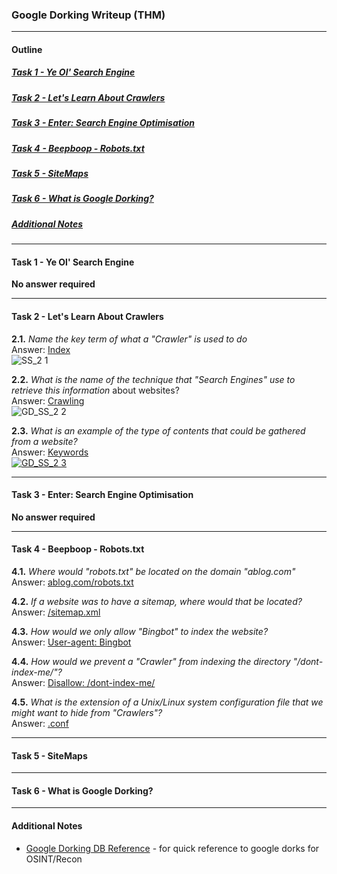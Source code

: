 ### Google Dorking Writeup (THM)
* * *
#### Outline

##### [Task 1 - Ye Ol' Search Engine](#Task1)
##### [Task 2 - Let's Learn About Crawlers](#Task2)
##### [Task 3 - Enter: Search Engine Optimisation](#Task3)
##### [Task 4 - Beepboop - Robots.txt](#Task4)
##### [Task 5 - SiteMaps](#Task5)
##### [Task 6 - What is Google Dorking?](#Task6)
##### [Additional Notes](#misc)
* * *

#### <a id="Task1"></a>Task 1 - Ye Ol' Search Engine
**No answer required**

* * *
#### <a id="Task2"></a>Task 2 - Let's Learn About Crawlers

**2.1.** _Name the key term of what a "Crawler" is used to do_  
Answer: <ins>Index</ins>  
![SS_2 1](https://user-images.githubusercontent.com/68154769/116773881-21d95780-aa8b-11eb-83bf-42534ae5346c.png)

**2.2.** _What is the name of the technique that "Search Engines" use to retrieve this information_ about websites?  
Answer: <ins>Crawling</ins>  
![GD_SS_2 2](https://user-images.githubusercontent.com/68154769/116774129-f7889980-aa8c-11eb-8f53-45d1120653a8.png)

**2.3.** _What is an example of the type of contents that could be gathered from a website?_  
Answer: <ins>Keywords<ins>  
![GD_SS_2 3](https://user-images.githubusercontent.com/68154769/116774027-15a1ca00-aa8c-11eb-861e-f57c1ca838b1.png)

* * *
#### <a id="Task3"></a>Task 3 - Enter: Search Engine Optimisation
**No answer required**

* * *
#### <a id="Task4"></a>Task 4 - Beepboop - Robots.txt

**4.1.** _Where would "robots.txt" be located on the domain "ablog.com"_  
Answer: <ins>ablog.com/robots.txt</ins>

**4.2.** _If a website was to have a sitemap, where would that be located?_  
Answer: <ins>/sitemap.xml</ins>
[^1]: a .xml file is basically a text file which can be manually edited

**4.3.** _How would we only allow "Bingbot" to index the website?_  
Answer: <ins>User-agent: Bingbot</ins>

**4.4.** _How would we prevent a "Crawler" from indexing the directory "/dont-index-me/"?_  
Answer: <ins>Disallow: /dont-index-me/</ins>

**4.5.** _What is the extension of a Unix/Linux system configuration file that we might want to hide from "Crawlers"?_  
Answer: <ins>.conf</ins>

* * *
#### <a id="Task5"></a>Task 5 - SiteMaps


* * *
#### <a id="Task6"></a>Task 6 - What is Google Dorking?


* * *
#### <a id="misc"></a>Additional Notes
- [Google Dorking DB Reference](https://www.exploit-db.com/google-hacking-database) - for quick reference to google dorks for OSINT/Recon

